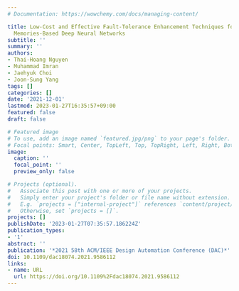```yaml
---
# Documentation: https://wowchemy.com/docs/managing-content/

title: Low-Cost and Effective Fault-Tolerance Enhancement Techniques for Emerging
  Memories-Based Deep Neural Networks
subtitle: ''
summary: ''
authors:
- Thai-Hoang Nguyen
- Muhammad Imran
- Jaehyuk Choi
- Joon-Sung Yang
tags: []
categories: []
date: '2021-12-01'
lastmod: 2023-01-27T16:35:57+09:00
featured: false
draft: false

# Featured image
# To use, add an image named `featured.jpg/png` to your page's folder.
# Focal points: Smart, Center, TopLeft, Top, TopRight, Left, Right, BottomLeft, Bottom, BottomRight.
image:
  caption: ''
  focal_point: ''
  preview_only: false

# Projects (optional).
#   Associate this post with one or more of your projects.
#   Simply enter your project's folder or file name without extension.
#   E.g. `projects = ["internal-project"]` references `content/project/deep-learning/index.md`.
#   Otherwise, set `projects = []`.
projects: []
publishDate: '2023-01-27T07:35:57.186224Z'
publication_types:
- '1'
abstract: ''
publication: '*2021 58th ACM/IEEE Design Automation Conference (DAC)*'
doi: 10.1109/dac18074.2021.9586112
links:
- name: URL
  url: https://doi.org/10.1109%2Fdac18074.2021.9586112
---
```

